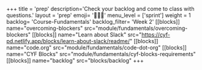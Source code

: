 +++
title = 'prep'
description='Check your backlog and come to class with questions.'
layout = 'prep'
emoji= '🧑🏾‍💻'
menu_level = ['sprint']
weight = 1
backlog= 'Course-Fundamentals'
backlog_filter= 'Week 2'
[[blocks]]
name="overcoming-blockers"
src="module/fundamentals/overcoming-blockers"
[[blocks]]
name="Learn about Slack"
src="https://cyf-pd.netlify.app/blocks/learn-about-slack/readme/"
[[blocks]]
name="code.org"
src="module/fundamentals/code-dot-org"
[[blocks]]
name="CYF Blocks"
src="module/fundamentals/cyf-blocks-requirements"
[[blocks]]
name="backlog"
src="blocks/backlog"
+++
